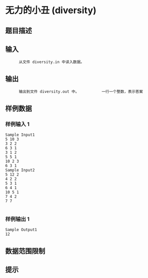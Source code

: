 # 无力的小丑 (diversity)

## 题目描述



## 输入


          从文件 diversity.in 中读入数据。                  

## 输出


          输出到文件 diversity.out 中。          一行一个整数，表示答案        

## 样例数据

### 样例输入 1

```
Sample Input1
5 10 3
3 2 2
6 3 1
3 1 2
5 5 1
10 2 3
6 3 1
Sample Input2
5 12 2
4 2 2
5 3 1
6 4 1
10 5 1
7 4 2
7 7 
 

```

### 样例输出 1

```
Sample Output1
12

```


## 数据范围限制



## 提示


